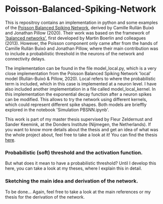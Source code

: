 # Poisson-Balanced-Spiking-Network

This is repositroy contains an implementation in python and some examples of the [Poisson Balanced Spiking Network](https://journals.plos.org/ploscompbiol/article?id=10.1371/journal.pcbi.1008261), derived by Camille Rullán Buixó and Jonathan Pillow (2020). Their work was based on the framework of ['balanced networks'](https://journals.plos.org/ploscompbiol/article?id=10.1371/journal.pcbi.1003258), first developed by Martin Boerlin and colleagues (2013). However, the Poisson component only came after from the hands of Camille Rullán Buixó and Jonathan Pillow, where their main contribution was to include a probabilistic threshold in the neurons of the network and connectivity delays. 

The implementation can be found in the file model_local.py, which is a very close implementation from the Poisson Balanced Spiking Network 'local' model (Rullán-Buixó & Pillow, 2020). Local refers to where the probabilistic term is included, which in this case is implemented at a neuron level. I have also included another implementation in a file called model_local_kernel. In this implementation the exponential decay function after a neuron spikes can be modified. This allows to try the network using different kernels, which could represent different spike shapes. Both models are brieffly explored in the notebook 'Simulation PBSNN.ipynb'.

This work is part of my master thesis supervised by Fleur Zeldernust and Sander Keemink, at the Donders Institute (Nijmegen, the Netherlands). If you want to know more details about the thesis and get an idea of what was the whole project about, feel free to take a look at it! You can find the thesis [here](https://theses.ubn.ru.nl/server/api/core/bitstreams/95edb5d2-6b0c-41c7-b615-a1ac4b502c5f/content).

### Probabilistic (soft) threshold and the activation function.

But what does it mean to have a probabilistic threshold? Until I develop this here, you can take a look at my theses, where I explain this in detail.

### Sketching the main idea and derivation of the network.

To be done... Again, feel free to take a look at the main references or my thesis for the derivation of the network.
